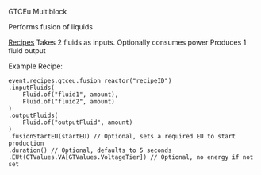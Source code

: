 GTCEu Multiblock

Performs fusion of liquids

<ins>Recipes</ins>
Takes 2 fluids as inputs. Optionally consumes power
Produces 1 fluid output

Example Recipe:
```
event.recipes.gtceu.fusion_reactor("recipeID")
.inputFluids(
	Fluid.of("fluid1", amount),
	Fluid.of("fluid2", amount)
)
.outputFluids(
	Fluid.of("outputFluid", amount)
)
.fusionStartEU(startEU) // Optional, sets a required EU to start production
.duration() // Optional, defaults to 5 seconds
.EUt(GTValues.VA[GTValues.VoltageTier]) // Optional, no energy if not set
```